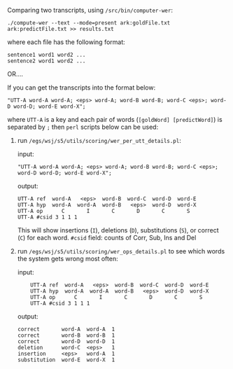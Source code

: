 Comparing two transcripts, using `/src/bin/computer-wer`:

```
./compute-wer --text --mode=present ark:goldFile.txt ark:predictFile.txt >> results.txt   
```    

where each file has the following format:
    
```
sentence1 word1 word2 ...
sentence2 word1 word2 ...
```

OR....

If you can get the transcripts into the format below:
    
```
"UTT-A word-A word-A; <eps> word-A; word-B word-B; word-C <eps>; word-D word-D; word-E word-X";
```

where `UTT-A` is a key and each pair of words (`[goldWord] [predictWord]`) is separated by `;` then `perl` scripts below can be used:

1. run `/egs/wsj/s5/utils/scoring/wer_per_utt_details.pl`:

    input:

    ```
    "UTT-A word-A word-A; <eps> word-A; word-B word-B; word-C <eps>; word-D word-D; word-E word-X";
    ```

    output:

    ```
    UTT-A ref  word-A   <eps>  word-B  word-C  word-D  word-E
    UTT-A hyp  word-A  word-A  word-B   <eps>  word-D  word-X
    UTT-A op      C       I       C       D       C       S
    UTT-A #csid 3 1 1 1
    ```

   This will show insertions (`I`), deletions (`D`), substitutions (`S`), or correct (`C`) for each word.
   `#csid` field: counts of Corr, Sub, Ins and Del

3. run `/egs/wsj/s5/utils/scoring/wer_ops_details.pl` to see which words the system gets wrong most often:

    input:

    ```
        UTT-A ref  word-A   <eps>  word-B  word-C  word-D  word-E
        UTT-A hyp  word-A  word-A  word-B   <eps>  word-D  word-X
        UTT-A op      C       I       C       D       C       S
        UTT-A #csid 3 1 1 1
    ```

    output:

    ```
    correct       word-A  word-A  1
    correct       word-B  word-B  1
    correct       word-D  word-D  1
    deletion      word-C  <eps>   1
    insertion     <eps>   word-A  1
    substitution  word-E  word-X  1
    ```


